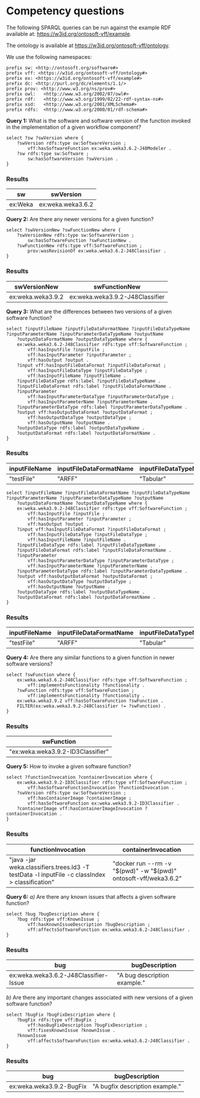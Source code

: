 # Competency questions

The following SPARQL queries can be run against the example RDF available at: <https://w3id.org/ontosoft-vff/example>. 

The ontology is available at <https://w3id.org/ontosoft-vff/ontology>.

We use the following namespaces:
```sparql
prefix sw: <http://ontosoft.org/software#>
prefix vff: <https://w3id.org/ontosoft-vff/ontology#>
prefix ex: <https://w3id.org/ontosoft-vff/example#>
prefix dc: <http://purl.org/dc/elements/1.1/> 
prefix prov: <http://www.w3.org/ns/prov#> 
prefix owl:   <http://www.w3.org/2002/07/owl#> 
prefix rdf:   <http://www.w3.org/1999/02/22-rdf-syntax-ns#> 
prefix xsd:   <http://www.w3.org/2001/XMLSchema#> 
prefix rdfs:  <http://www.w3.org/2000/01/rdf-schema#> 
```

**Query 1:** What is the software and software version of the function invoked in the implementation of a given workflow component?

```sparql
select ?sw ?swVersion where {
	?swVersion rdfs:type sw:SoftwareVersion ;
		vff:hasSoftwareFunction ex:weka.weka3.6.2-J48Modeler .
	?sw rdfs:type sw:Software ;
		sw:hasSoftwareVersion ?swVersion .
}
```

### Results
<table>
<thead>
<tr>
<th>sw</th>
<th>swVersion</th>
</tr>
</thead>
<tbody>
<tr>
<td>ex:Weka</td>
<td>ex:weka.weka3.6.2</td>
</tr></tbody></table>

**Query 2:** Are there any newer versions for a given function?

```sparql
select ?swVersionNew ?swFunctionNew where {
	?swVersionNew rdfs:type sw:SoftwareVersion ;
		sw:hasSoftwareFunction ?swFunctionNew .
	?swFunctionNew rdfs:type vff:SoftwareFunction ;
		prov:wasRevisionOf ex:weka.weka3.6.2-J48Classifier .
}
```

### Results
<table>
<thead>
<tr>
<th>swVersionNew</th>
<th>swFunctionNew</th>
</tr>
</thead>
<tbody>
<tr>
<td>ex:weka.weka3.9.2</td>
<td>ex:weka.weka3.9.2-J48Classifier</td>
</tr></tbody></table>

**Query 3:** What are the differences between two versions of
a given software function?

```sparql
select ?inputFileName ?inputFileDataFormatName ?inputFileDataTypeName ?inputParameterName ?inputParameterDataTypeName ?outputName
	?outputDataFormatName ?outputDataTypeName where {
	ex:weka.weka3.6.2-J48Classifier rdfs:type vff:SoftwareFunction ;
		vff:hasInputFile ?inputFile ;
        vff:hasInputParameter ?inputParameter ;
		vff:hasOutput ?output .
	?input vff:hasInputFileDataFormat ?inputFileDataFormat ;
		vff:hasInputFileDataType ?inputFileDataType ;
		vff:hasInputFileName ?inputFileName .
    ?inputFileDataType rdfs:label ?inputFileDataTypeName .
    ?inputFileDataFormat rdfs:label ?inputFileDataFormatName .
    ?inputParameter 
        vff:hasInputParameterDataType ?inputParameterDataType ;
		vff:hasInputParameterName ?inputParameterName .
    ?inputParameterDataType rdfs:label ?inputParameterDataTypeName .
	?output vff:hasOutputDataFormat ?outputDataFormat ;
		vff:hasOutputDataType ?outputDataType ;
		vff:hasOutputName ?outputName .
    ?outputDataType rdfs:label ?outputDataTypeName .
    ?outputDataFormat rdfs:label ?outputDataFormatName .
}
```

### Results
<table>
<thead>
<tr>
<th>inputFileName</th>
<th>inputFileDataFormatName</th>
<th>inputFileDataTypeName</th>
<th>inputParameterName</th>
<th>inputParameterDataTypeName</th>
<th>outputName</th>
<th>outputDataFormatName</th>
<th>outputDataTypeName</th>
</tr>
</thead>
<tbody>
<tr>
<td>"testFile"</td>
<td>"ARFF"</td>
<td>"Tabular"</td>
<td>"classIndex"</td>
<td>"String"</td>
<td>"classification"</td>
<td>"Java Object"</td>
<td>"Text"</td>
</tr></tbody></table>

```sparql
select ?inputFileName ?inputFileDataFormatName ?inputFileDataTypeName ?inputParameterName ?inputParameterDataTypeName ?outputName
	?outputDataFormatName ?outputDataTypeName where {
	ex:weka.weka3.9.2-J48Classifier rdfs:type vff:SoftwareFunction ;
		vff:hasInputFile ?inputFile ;
        vff:hasInputParameter ?inputParameter ;
		vff:hasOutput ?output .
	?input vff:hasInputFileDataFormat ?inputFileDataFormat ;
		vff:hasInputFileDataType ?inputFileDataType ;
		vff:hasInputFileName ?inputFileName .
    ?inputFileDataType rdfs:label ?inputFileDataTypeName .
    ?inputFileDataFormat rdfs:label ?inputFileDataFormatName .
    ?inputParameter 
        vff:hasInputParameterDataType ?inputParameterDataType ;
		vff:hasInputParameterName ?inputParameterName .
    ?inputParameterDataType rdfs:label ?inputParameterDataTypeName .
	?output vff:hasOutputDataFormat ?outputDataFormat ;
		vff:hasOutputDataType ?outputDataType ;
		vff:hasOutputName ?outputName .
    ?outputDataType rdfs:label ?outputDataTypeName .
    ?outputDataFormat rdfs:label ?outputDataFormatName .
}
```

### Results
<table>
<thead>
<tr>
<th>inputFileName</th>
<th>inputFileDataFormatName</th>
<th>inputFileDataTypeName</th>
<th>inputParameterName</th>
<th>inputParameterDataTypeName</th>
<th>outputName</th>
<th>outputDataFormatName</th>
<th>outputDataTypeName</th>
</tr>
</thead>
<tbody>
<tr>
<td>"testFile"</td>
<td>"ARFF"</td>
<td>"Tabular"</td>
<td>"classIndex"</td>
<td>"String"</td>
<td>"classification"</td>
<td>"Java Object"</td>
<td>"Text"</td>
</tr></tbody></table>


**Query 4:** Are there any similar functions to a given function in newer software versions?

```sparql
select ?swFunction where {
	ex:weka.weka3.6.2-J48Classifier rdfs:type vff:SoftwareFunction ;
		vff:implementsFunctionality ?functionality .
	?swFunction rdfs:type vff:SoftwareFunction ;
		vff:implementsFunctionality ?functionality .
	ex:weka.weka3.9.2 vff:hasSoftwareFunction ?swFunction .
  	FILTER(ex:weka.weka3.9.2-J48Classifier != ?swFunction) .
}
```

### Results
<table>
<thead>
<tr>
<th>swFunction</th>
</tr>
</thead>
<tbody>
<tr>
<td>"ex:weka.weka3.9.2-ID3Classifier"</td>
</tr></tbody></table>

**Query 5:** How to invoke a given software function?

```sparql
select ?functionInvocation ?containerInvocation where {
	ex:weka.weka3.9.2-ID3Classifier rdfs:type vff:SoftwareFunction ;
		vff:hasSoftwareFunctionInvocation ?functionInvocation .
	?swVersion rdfs:type sw:SoftwareVersion ;
        vff:hasContainerImage ?containerImage ;
		vff:hasSoftwareFunction ex:weka.weka3.9.2-ID3Classifier .
    ?containerImage vff:hasContainerImageInvocation ?containerInvocation .
}
```

### Results
<table>
<thead>
<tr>
<th>functionInvocation</th>
<th>containerInvocation</th>
</tr>
</thead>
<tbody>
<tr>
<td>"java -jar weka.classifiers.trees.Id3 -T testData -l inputFile -c classIndex > classification"</td>
<td>"docker run --rm -v "$(pwd)" -w "$(pwd)" ontosoft-vff/weka3.6.2"</td>
</tr></tbody></table>


**Query 6:** 
*a)* Are there any known issues that affects a given software function?

```sparql
select ?bug ?bugDescription where {
	?bug rdfs:type vff:KnownIssue ;
		vff:hasKnownIssueDescription ?bugDescription ;
		vff:affectsSoftwareFunction ex:weka.weka3.6.2-J48Classifier .
}
```

### Results
<table>
<thead>
<tr>
<th>bug</th>
<th>bugDescription</th>
</tr>
</thead>
<tbody>
<tr>
<td>ex:weka.weka3.6.2-J48Classifier-Issue</td>
<td>"A bug description example."</td>
</tr></tbody></table>

*b)* Are there any important changes associated with new versions of a given software function?

```sparql
select ?bugFix ?bugFixDescription where {
	?bugFix rdfs:type vff:BugFix ;
		vff:hasBugFixDescription ?bugFixDescription ;
		vff:fixesKnownIssue ?knownIssue .
	?knownIssue
		vff:affectsSoftwareFunction ex:weka.weka3.6.2-J48Classifier .
}
```

### Results
<table>
<thead>
<tr>
<th>bug</th>
<th>bugDescription</th>
</tr>
</thead>
<tbody>
<tr>
<td>ex:weka.weka3.9.2-BugFix</td>
<td>"A bugfix description example."</td>
</tr></tbody></table>